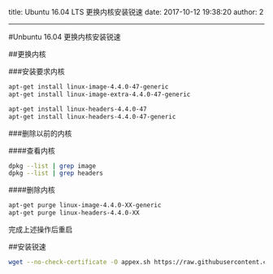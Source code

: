 title: Ubuntu 16.04 LTS 更换内核安装锐速
date: 2017-10-12 19:38:20
author: 2


---
#Unbuntu 16.04 更换内核安装锐速

##更换内核

###安装要求内核
```bash
apt-get install linux-image-4.4.0-47-generic  
apt-get install linux-image-extra-4.4.0-47-generic

apt-get install linux-headers-4.4.0-47  
apt-get install linux-headers-4.4.0-47-generic

```
###删除以前的内核

####查看内核
```bash
dpkg --list | grep image  
dpkg --list | grep headers
```
####删除内核
```bash
apt-get purge linux-image-4.4.0-XX-generic  
apt-get purge linux-headers-4.4.0-XX
```
完成上述操作后重启

##安装锐速
```bash
wget --no-check-certificate -O appex.sh https://raw.githubusercontent.com/0oVicero0/serverSpeeder_Install/master/appex.sh && chmod +x appex.sh && bash appex.sh install
```

